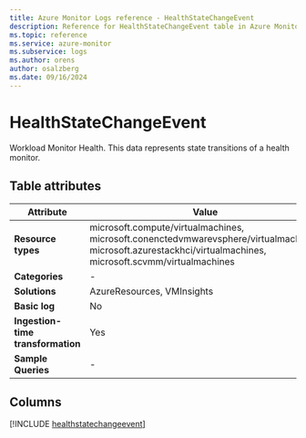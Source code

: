 ```yaml
---
title: Azure Monitor Logs reference - HealthStateChangeEvent
description: Reference for HealthStateChangeEvent table in Azure Monitor Logs.
ms.topic: reference
ms.service: azure-monitor
ms.subservice: logs
ms.author: orens
author: osalzberg
ms.date: 09/16/2024
---
```


# HealthStateChangeEvent

Workload Monitor Health. This data represents state transitions of a health monitor.


## Table attributes

|Attribute|Value|
|---|---|
|**Resource types**|microsoft.compute/virtualmachines,<br>microsoft.conenctedvmwarevsphere/virtualmachines,<br>microsoft.azurestackhci/virtualmachines,<br>microsoft.scvmm/virtualmachines|
|**Categories**|-|
|**Solutions**| AzureResources, VMInsights|
|**Basic log**|No|
|**Ingestion-time transformation**|Yes|
|**Sample Queries**|-|



## Columns
  
[!INCLUDE [healthstatechangeevent](~/reusable-content/ce-skilling/azure/includes/azure-monitor/reference/tables/healthstatechangeevent-include.md)]
